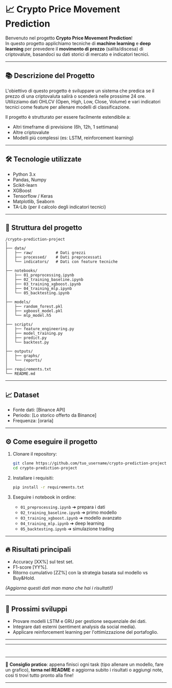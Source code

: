 

# 📈 Crypto Price Movement Prediction

Benvenuto nel progetto **Crypto Price Movement Prediction**!  
In questo progetto applichiamo tecniche di **machine learning** e **deep learning** per prevedere il **movimento di prezzo** (salita/discesa) di criptovalute, basandoci su dati storici di mercato e indicatori tecnici.

---

## 📚 Descrizione del Progetto

L'obiettivo di questo progetto è sviluppare un sistema che predica se il prezzo di una criptovaluta salirà o scenderà nelle prossime 24 ore.  
Utilizziamo dati OHLCV (Open, High, Low, Close, Volume) e vari indicatori tecnici come feature per allenare modelli di classificazione.

Il progetto è strutturato per essere facilmente estendibile a:
- Altri timeframe di previsione (6h, 12h, 1 settimana)
- Altre criptovalute
- Modelli più complessi (es: LSTM, reinforcement learning)

---

## 🛠️ Tecnologie utilizzate

- Python 3.x
- Pandas, Numpy
- Scikit-learn
- XGBoost
- Tensorflow / Keras
- Matplotlib, Seaborn
- TA-Lib (per il calcolo degli indicatori tecnici)

---

## 📂 Struttura del progetto

```
/crypto-prediction-project
│
├── data/
│   ├── raw/          # Dati grezzi
│   ├── processed/    # Dati preprocessati
│   └── indicators/   # Dati con feature tecniche
│
├── notebooks/
│   ├── 01_preprocessing.ipynb
│   ├── 02_training_baseline.ipynb
│   ├── 03_training_xgboost.ipynb
│   ├── 04_training_mlp.ipynb
│   └── 05_backtesting.ipynb
│
├── models/
│   ├── random_forest.pkl
│   ├── xgboost_model.pkl
│   └── mlp_model.h5
│
├── scripts/
│   ├── feature_engineering.py
│   ├── model_training.py
│   ├── predict.py
│   └── backtest.py
│
├── outputs/
│   ├── graphs/
│   └── reports/
│
├── requirements.txt
└── README.md
```

---

## 📈 Dataset

- Fonte dati: [Binance API]
- Periodo: [Lo storico offerto da Binance]
- Frequenza: [oraria]

---

## ⚙️ Come eseguire il progetto

1. Clonare il repository:
   ```bash
   git clone https://github.com/tuo_username/crypto-prediction-project.git
   cd crypto-prediction-project
   ```

2. Installare i requisiti:
   ```bash
   pip install -r requirements.txt
   ```

3. Eseguire i notebook in ordine:
   - `01_preprocessing.ipynb` ➔ prepara i dati
   - `02_training_baseline.ipynb` ➔ primo modello
   - `03_training_xgboost.ipynb` ➔ modello avanzato
   - `04_training_mlp.ipynb` ➔ deep learning
   - `05_backtesting.ipynb` ➔ simulazione trading

---

## 🔥 Risultati principali

- Accuracy [XX%] sul test set.
- F1-score [YY%].
- Ritorno cumulativo [ZZ%] con la strategia basata sul modello vs Buy&Hold.

*(Aggiorna questi dati man mano che hai i risultati!)*

---

## 🚀 Prossimi sviluppi

- Provare modelli LSTM e GRU per gestione sequenziale dei dati.
- Integrare dati esterni (sentiment analysis da social media).
- Applicare reinforcement learning per l'ottimizzazione del portafoglio.

---



---

# 

---

🎯 **Consiglio pratico**: appena finisci ogni task (tipo allenare un modello, fare un grafico), **torna nel README** e aggiorna subito i risultati o aggiungi note, così ti trovi tutto pronto alla fine!

---
